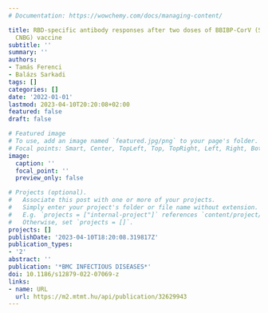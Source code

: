 ```yaml
---
# Documentation: https://wowchemy.com/docs/managing-content/

title: RBD-specific antibody responses after two doses of BBIBP-CorV (Sinopharm, Beijing
  CNBG) vaccine
subtitle: ''
summary: ''
authors:
- Tamás Ferenci
- Balázs Sarkadi
tags: []
categories: []
date: '2022-01-01'
lastmod: 2023-04-10T20:20:08+02:00
featured: false
draft: false

# Featured image
# To use, add an image named `featured.jpg/png` to your page's folder.
# Focal points: Smart, Center, TopLeft, Top, TopRight, Left, Right, BottomLeft, Bottom, BottomRight.
image:
  caption: ''
  focal_point: ''
  preview_only: false

# Projects (optional).
#   Associate this post with one or more of your projects.
#   Simply enter your project's folder or file name without extension.
#   E.g. `projects = ["internal-project"]` references `content/project/deep-learning/index.md`.
#   Otherwise, set `projects = []`.
projects: []
publishDate: '2023-04-10T18:20:08.319817Z'
publication_types:
- '2'
abstract: ''
publication: '*BMC INFECTIOUS DISEASES*'
doi: 10.1186/s12879-022-07069-z
links:
- name: URL
  url: https://m2.mtmt.hu/api/publication/32629943
---
```

